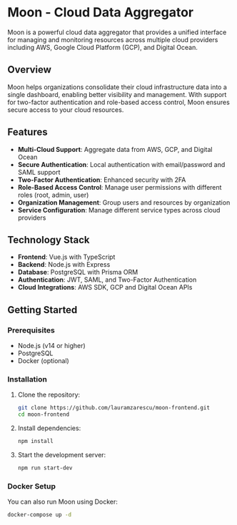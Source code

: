 # Moon - Cloud Data Aggregator

Moon is a powerful cloud data aggregator that provides a unified interface for managing and monitoring resources across
multiple cloud providers including AWS, Google Cloud Platform (GCP), and Digital Ocean.

## Overview

Moon helps organizations consolidate their cloud infrastructure data into a single dashboard, enabling better visibility
and management. With support for two-factor authentication and role-based access control, Moon ensures secure access to
your cloud resources.

## Features

- **Multi-Cloud Support**: Aggregate data from AWS, GCP, and Digital Ocean
- **Secure Authentication**: Local authentication with email/password and SAML support
- **Two-Factor Authentication**: Enhanced security with 2FA
- **Role-Based Access Control**: Manage user permissions with different roles (root, admin, user)
- **Organization Management**: Group users and resources by organization
- **Service Configuration**: Manage different service types across cloud providers

## Technology Stack

- **Frontend**: Vue.js with TypeScript
- **Backend**: Node.js with Express
- **Database**: PostgreSQL with Prisma ORM
- **Authentication**: JWT, SAML, and Two-Factor Authentication
- **Cloud Integrations**: AWS SDK, GCP and Digital Ocean APIs

## Getting Started

### Prerequisites

- Node.js (v14 or higher)
- PostgreSQL
- Docker (optional)

### Installation

1. Clone the repository:
    ```sh
    git clone https://github.com/lauramzarescu/moon-frontend.git
    cd moon-frontend
    ```

2. Install dependencies:
    ```sh
    npm install
    ```

3. Start the development server:
    ```sh
    npm run start-dev
    ```

### Docker Setup

You can also run Moon using Docker:

```sh
docker-compose up -d